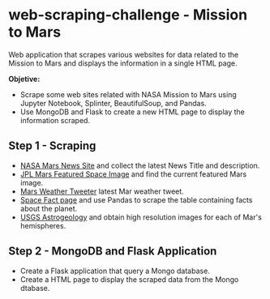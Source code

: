 # web-scraping-challenge - Mission to Mars
Web application that scrapes various websites for data related to the Mission to Mars and displays the information in a single HTML page.

**Objetive:** 
 - Scrape some web sites related with NASA Mission to Mars using Jupyter Notebook, Splinter, BeautifulSoup, and Pandas.
 - Use MongoDB and Flask to create a new HTML page to display the information scraped.

## Step 1 - Scraping
- [NASA Mars News Site](https://mars.nasa.gov/news/) and collect the latest News Title and description.
- [JPL Mars Featured Space Image](https://www.jpl.nasa.gov/images?search=&category=Mars) and find the current featured Mars image.
- [Mars Weather Tweeter](https://twitter.com/marswxreport?lang=en) latest Mar weather tweet.
- [Space Fact page](https://space-facts.com/mars/) and use Pandas to scrape the table containing facts about the planet.
- [USGS Astrogeology](https://astrogeology.usgs.gov/search/results?q=hemisphere+enhanced&k1=target&v1=Mars) and obtain high resolution images for each of Mar's hemispheres.

## Step 2 - MongoDB and Flask Application
- Create a Flask application that query a Mongo database.
- Create a HTML page to display the scraped data from the Mongo dtabase.

